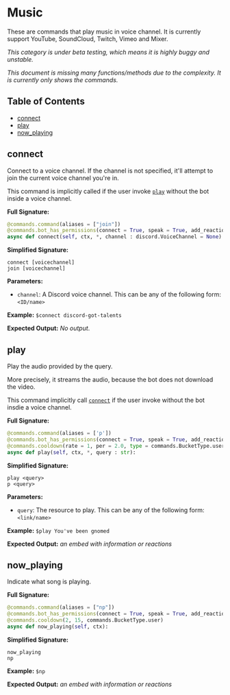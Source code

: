 <!-- omit in toc -->
# Music

These are commands that play music in voice channel. It is currently support YouTube, SoundCloud, Twitch, Vimeo and Mixer.

*This category is under beta testing, which means it is highly buggy and unstable.*

*This document is missing many functions/methods due to the complexity. It is currently only shows the commands.*

<!-- omit in toc -->
## Table of Contents

- [connect](#connect)
- [play](#play)
- [now_playing](#nowplaying)

## connect

Connect to a voice channel. If the channel is not specified, it'll attempt to join the current voice channel you're in.

This command is implicitly called if the user invoke [`play`](#play) without the bot inside a voice channel.

**Full Signature:**

```py
@commands.command(aliases = ["join"])
@commands.bot_has_permissions(connect = True, speak = True, add_reactions = True, manage_messages = True, send_messages = True)
async def connect(self, ctx, *, channel : discord.VoiceChannel = None):
```

**Simplified Signature:**

```
connect [voicechannel]
join [voicechannel]
```

**Parameters:**

- `channel`: A Discord voice channel. This can be any of the following form: `<ID/name>`

**Example:** `$connect discord-got-talents`

**Expected Output:** *No output*.

## play

Play the audio provided by the query.

More precisely, it streams the audio, because the bot does not download the video.

This command implicitly call [`connect`](#connect) if the user invoke without the bot insdie a voice channel.

**Full Signature:**

```py
@commands.command(aliases = ['p'])
@commands.bot_has_permissions(connect = True, speak = True, add_reactions = True, manage_messages = True, send_messages = True)
@commands.cooldown(rate = 1, per = 2.0, type = commands.BucketType.user)
async def play(self, ctx, *, query : str):
```

**Simplified Signature:**

```
play <query>
p <query>
```

**Parameters:**

- `query`: The resource to play. This can be any of the following form: `<link/name>`

**Example:** `$play You've been gnomed`

**Expected Output:** *an embed with information or reactions*

## now_playing

Indicate what song is playing.

**Full Signature:**

```py
@commands.command(aliases = ["np"])
@commands.bot_has_permissions(connect = True, speak = True, add_reactions = True, manage_messages = True, send_messages = True)
@commands.cooldown(2, 15, commands.BucketType.user)
async def now_playing(self, ctx):
```

**Simplified Signature:**

```
now_playing
np
```

**Example:** `$np`

**Expected Output:** *an embed with information or reactions*


